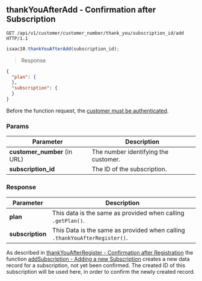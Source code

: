 ## thankYouAfterAdd - Confirmation after Subscription


```http
GET /api/v1/customer/customer_number/thank_you/subscription_id/add HTTP/1.1
```

```javascript
isaac10.thankYouAfterAdd(subscription_id);
```

> Response

```json
{
  "plan": {
  },
  "subscription": {
  }
}
```


<aside class="success">
Before the function request, the <a href= "#customer-authentication"> customer must be authenticated</a>.
</aside>

### Params

Parameter | Description
----------|-------------
**customer_number** (in URL) | The number identifying the customer.  
**subscription_id** | The ID of the subscription.


### Response

Parameter | Description
----------|-------------
**plan** | This data is the same as provided when calling `.getPlan()`.
**subscription** | This Data is the same as provided when calling `.thankYouAfterRegister()`.

As described in [thankYouAfterRegister - Confirmation after Registration](#confirmation_after_registration) the function [addSubscription - Adding a new Subscription](#add_subscription) creates a new data record for a subscription, not yet been confirmed. The created ID of this subscription will be used here, in order to confirm the newly created record.
